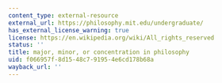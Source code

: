 ```yaml
---
content_type: external-resource
external_url: https://philosophy.mit.edu/undergraduate/
has_external_license_warning: true
license: https://en.wikipedia.org/wiki/All_rights_reserved
status: ''
title: major, minor, or concentration in philosophy
uid: f066957f-8d15-48c7-9195-4e6cd178b68a
wayback_url: ''
---
```

